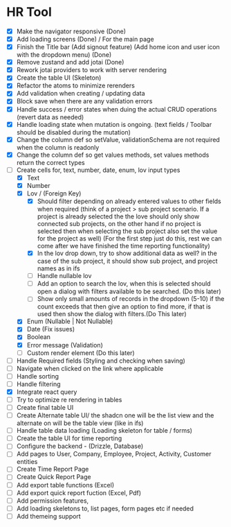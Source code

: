 # HR Tool

- [x] Make the navigator responsive (Done)
- [x] Add loading screens (Done) / For the main page
- [x] Finish the Title bar (Add signout feature) (Add home icon and user icon with the dropdown menu) (Done)
- [x] Remove zustand and add jotai (Done)
- [x] Rework jotai providers to work with server rendering
- [x] Create the table UI (Skeleton)
- [x] Refactor the atoms to minimize rerenders
- [x] Add validation when creating / updating data
- [x] Block save when there are any validation errors
- [x] Handle success / error states when duing the actual CRUD operations (revert data as needed)
- [x] Handle loading state when mutation is ongoing. (text fields / Toolbar should be disabled during the mutation)
- [x] Change the column def so setValue, validationSchema are not required when the column is readonly
- [x] Change the column def so get values methods, set values methods return the correct types
- [ ] Create cells for, text, number, date, enum, lov input types
  - [x] Text
  - [x] Number
  - [x] Lov / (Foreign Key)
    - [x] Should filter depending on already entered values to other fields when required (think of a project > sub project scenario. If a project is already selected the the love should only show connected sub projects, on the other hand if no project is selected then when selecting the sub project also set the value for the project as well) (For the first step just do this, rest we can come after we have finished the time reporting functionality)
    - [x] In the lov drop down, try to show additional data as well? in the case of the sub project, it should show sub project, and project names as in ifs
    - [ ] Handle nullable lov
    - [ ] Add an option to search the lov, when this is selected should open a dialog with filters available to be searched. (Do this later)
    - [ ] Show only small amounts of records in the dropdown (5-10) if the count exceeds that then give an option to find more, if that is used then show the dialog with filters.(Do This later)
  - [x] Enum (Nullable | Not Nullable)
  - [x] Date (Fix issues)
  - [x] Boolean
  - [x] Error message (Validation)
  - [ ] Custom render element (Do this later)
- [ ] Handle Required fields (Styling and checking when saving)
- [ ] Navigate when clicked on the link where applicable 
- [ ] Handle sorting
- [ ] Handle filtering
- [x] Integrate react query
- [ ] Try to optimize re rendering in tables
- [ ] Create final table UI
- [ ] Create Alternate table UI/ the shadcn one will be the list view and the alternate on will be the table view (like in ifs)
- [ ] Handle table data loading (Loading skeleton for table / forms)
- [ ] Create the table UI for time reporting
- [ ] Configure the backend - (Drizzle, Database)
- [ ] Add pages to User, Company, Employee, Project, Activity, Customer entities
- [ ] Create Time Report Page
- [ ] Create Quick Report Page
- [ ] Add export table functions (Excel)
- [ ] Add export quick report fuction (Excel, Pdf)
- [ ] Add permission features,
- [ ] Add loading skeletons to, list pages, form pages etc if needed
- [ ] Add themeing support
